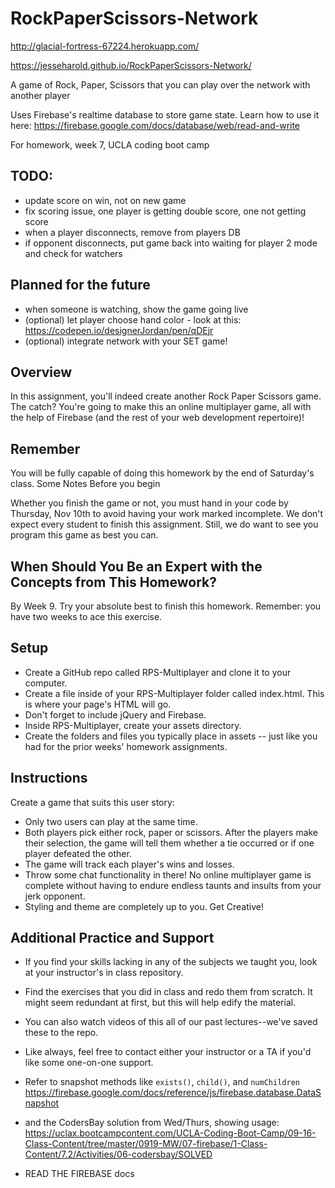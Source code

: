 # RockPaperScissors-Network

http://glacial-fortress-67224.herokuapp.com/

https://jesseharold.github.io/RockPaperScissors-Network/

A game of Rock, Paper, Scissors that you can play over the network with another player

Uses Firebase's realtime database to store game state. Learn how to use it here:
https://firebase.google.com/docs/database/web/read-and-write

For homework, week 7, UCLA coding boot camp

## TODO: 
 * update score on win, not on new game
 * fix scoring issue, one player is getting double score, one not getting score
 * when a player disconnects, remove from players DB
 * if opponent disconnects, put game back into waiting for player 2 mode and check for watchers

## Planned for the future
 * when someone is watching, show the game going live
 * (optional) let player choose hand color -  look at this: https://codepen.io/designerJordan/pen/qDEjr
 * (optional) integrate network with your SET game!


## Overview
In this assignment, you'll indeed create another Rock Paper Scissors game. The catch? You're going to make this an online multiplayer game, all with the help of Firebase (and the rest of your web development repertoire)!

## Remember
You will be fully capable of doing this homework by the end of Saturday's class.
Some Notes Before you begin

Whether you finish the game or not, you must hand in your code by Thursday, Nov 10th to avoid having your work marked incomplete. We don't expect every student to finish this assignment. Still, we do want to see you program this game as best you can.

## When Should You Be an Expert with the Concepts from This Homework?
By Week 9. Try your absolute best to finish this homework. Remember: you have two weeks to ace this exercise.

## Setup
* Create a GitHub repo called RPS-Multiplayer and clone it to your computer.
* Create a file inside of your RPS-Multiplayer folder called index.html. This is where your page's HTML will go.
* Don't forget to include jQuery and Firebase.
* Inside RPS-Multiplayer, create your assets directory.
* Create the folders and files you typically place in assets -- just like you had for the prior weeks' homework assignments.

## Instructions
Create a game that suits this user story:
* Only two users can play at the same time.
* Both players pick either rock, paper or scissors. After the players make their selection, the game will tell them whether a tie occurred or if one player defeated the other.
* The game will track each player's wins and losses.
* Throw some chat functionality in there! No online multiplayer game is complete without having to endure endless taunts and insults from your jerk opponent.
* Styling and theme are completely up to you. Get Creative!

## Additional Practice and Support
* If you find your skills lacking in any of the subjects we taught you, look at your instructor's in class repository.
* Find the exercises that you did in class and redo them from scratch. It might seem redundant at first, but this will help edify the material.
* You can also watch videos of this all of our past lectures--we've saved these to the repo.
* Like always, feel free to contact either your instructor or a TA if you'd like some one-on-one support.

* Refer to snapshot methods like `exists()`, `child()`, and `numChildren`
https://firebase.google.com/docs/reference/js/firebase.database.DataSnapshot

* and the CodersBay solution from Wed/Thurs, showing usage:
https://uclax.bootcampcontent.com/UCLA-Coding-Boot-Camp/09-16-Class-Content/tree/master/0919-MW/07-firebase/1-Class-Content/7.2/Activities/06-codersbay/SOLVED

* READ THE FIREBASE docs